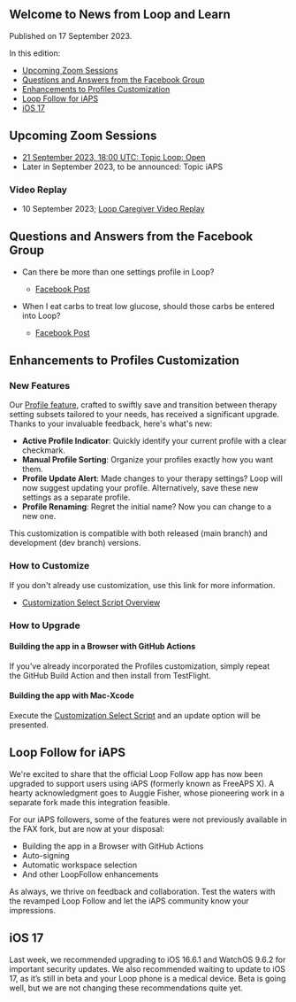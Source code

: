 ## Welcome to News from&nbsp;<span translate="no">Loop and Learn</span>&nbsp;

Published on 17 September 2023.

In this edition:

* [Upcoming Zoom Sessions](#upcoming-zoom-sessions)
* [Questions and Answers from the Facebook Group](#questions-and-answers-from-the-facebook-group)
* [Enhancements to Profiles Customization](#enhancements-to-profiles-customization)
* [<span translate="no">Loop Follow</span>&nbsp;for&nbsp;<span translate="no">iAPS</span>](#loop-followforiaps)
* [<span translate="no">iOS 17</span>](#ios-17)

## Upcoming Zoom Sessions

* [21 September 2023, 18:00 UTC: Topic&nbsp;<span translate="no">Loop</span>:&nbsp;Open](https://us06web.zoom.us/j/82642996947?pwd=Z3Y5NFVlbWlpb1ZCMXpXOTJWYklPZz09)
* Later in September 2023, to be announced: Topic&nbsp;<span translate="no">iAPS</span>

### Video Replay

* 10 September 2023;&nbsp;[<span translate="no">Loop Caregiver</span>&nbsp;Video Replay](https://www.youtube.com/watch?v=fnksaQ3PRfU)

## Questions and Answers from the Facebook Group

* Can there be more than one settings profile in Loop?
    * [Facebook Post](https://www.facebook.com/groups/LOOPandLEARN/posts/3514785315444614/)

* When I eat carbs to treat low glucose, should those carbs be entered into Loop?
    * [Facebook Post](https://www.facebook.com/groups/LOOPandLEARN/posts/3517072585215887/)

## Enhancements to Profiles Customization

### New Features

Our [Profile feature](https://www.loopandlearn.org/loop-features-in-development#pr-2002), crafted to swiftly save and transition between therapy setting subsets tailored to your needs, has received a significant upgrade. Thanks to your invaluable feedback, here's what's new:

* **Active Profile Indicator**: Quickly identify your current profile with a
clear checkmark.
* **Manual Profile Sorting**: Organize your profiles exactly how you want
them.
* **Profile Update Alert**: Made changes to your therapy settings? Loop will
now suggest updating your profile. Alternatively, save these new
settings as a separate profile.
* **Profile Renaming**: Regret the initial name? Now you can change to a
new one.

This customization is compatible with both released&nbsp;<span translate="no">(main branch)</span>&nbsp;and development&nbsp;<span translate="no">(dev branch)</span>&nbsp;versions.

### How to Customize

If you don't already use customization, use this link for more information.

* [<span translate="no">Customization Select Script</span>&nbsp;Overview](https://www.loopandlearn.org/custom-code/)

### How to Upgrade

#### Building the app in a Browser with&nbsp;<span translate="no">GitHub Actions</span>

If you've already incorporated the Profiles customization, simply repeat the&nbsp;<span translate="no">GitHub Build Action</span>&nbsp;and then install from&nbsp;<span translate="no">TestFlight</span>.

#### Building the app with Mac-Xcode

Execute the&nbsp;[<span translate="no">Customization Select Script</span>](https://www.loopandlearn.org/custom-code#customization-select)&nbsp;and an update option will be presented.

## <span translate="no">Loop Follow</span>&nbsp;for&nbsp;<span translate="no">iAPS</span>

We're excited to share that the official&nbsp;<span translate="no">Loop Follow</span>&nbsp;app has now been upgraded to support users using&nbsp;<span translate="no">iAPS</span>&nbsp;(formerly known as&nbsp;<span translate="no">FreeAPS X</span>). A hearty acknowledgment goes to Auggie Fisher, whose pioneering work in a separate fork made this integration feasible.

For our&nbsp;<span translate="no">iAPS</span>&nbsp;followers, some of the features were not previously available in the&nbsp;<span translate="no">FAX fork</span>, but are now at your disposal:

* Building the app in a Browser with&nbsp;<span translate="no">GitHub Actions</span> 
* Auto-signing
* Automatic workspace selection
* And other&nbsp;<span translate="no">LoopFollow</span>&nbsp;enhancements

As always, we thrive on feedback and collaboration. Test the waters with the revamped&nbsp;<span translate="no">Loop Follow</span>&nbsp;and let the&nbsp;<span translate="no">iAPS</span>&nbsp;community know your impressions.

## <span translate="no">iOS 17</span>

Last week, we recommended upgrading to iOS 16.6.1 and WatchOS 9.6.2 for important security updates. We also recommended waiting to update to iOS 17, as it’s still in beta and your Loop phone is a medical device. Beta is going well, but we are not changing these recommendations quite yet.







